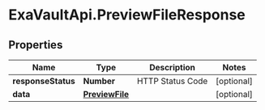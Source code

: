# ExaVaultApi.PreviewFileResponse

## Properties
Name | Type | Description | Notes
------------ | ------------- | ------------- | -------------
**responseStatus** | **Number** | HTTP Status Code | [optional] 
**data** | [**PreviewFile**](PreviewFile.md) |  | [optional] 
